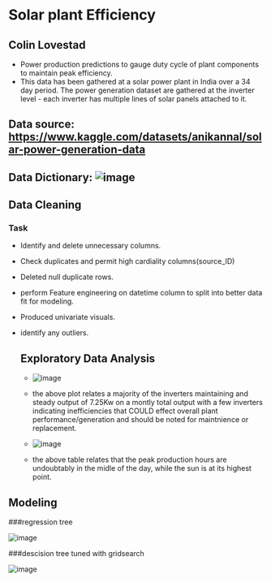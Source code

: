 # Solar plant Efficiency
## Colin Lovestad
- Power production predictions to gauge duty cycle of plant components  to maintain peak efficiency.
- This data has been gathered at a solar power plant  in India over a 34 day period. The power generation dataset are gathered at the inverter level - each inverter has multiple lines of solar panels attached to it. 
  
## Data source: https://www.kaggle.com/datasets/anikannal/solar-power-generation-data

## Data Dictionary: ![image](https://github.com/clovestad/Solar-Plant-Efficiency/assets/103072823/f71499ea-4367-411c-b476-bf07713ae709)

## Data Cleaning
### Task
- Identify and delete unnecessary columns.
- Check duplicates and permit high cardiality columns(source_ID)
- Deleted null duplicate rows.
- perform Feature engineering on datetime column to split into  better data fit for modeling.
- Produced univariate visuals.
- identify any outliers.

  ## Exploratory Data Analysis
  - ![image](https://github.com/clovestad/Solar-Plant-Efficiency/assets/103072823/454f0b52-6171-4506-b12c-dc61b3484910)
  - the above plot relates a majority of the inverters maintaining and steady output of 7.25Kw on a montly total output with a few inverters indicating inefficiencies that COULD effect overall plant performance/generation and should be noted for maintnience or replacement.
 
  - ![image](https://github.com/clovestad/Solar-Plant-Efficiency/assets/103072823/60be384d-4cc3-4ca2-ab2a-2300d05f5bfa)


  - the above table relates that the peak production hours are undoubtably in the midle of the day, while the sun is at its highest point.


## Modeling

 ###regression tree
 
  ![image](https://github.com/clovestad/Solar-Plant-Efficiency/assets/103072823/3bded2e3-9bb2-4b6b-aa7b-2f7a38f60434)


  ###descision tree tuned with gridsearch

  ![image](https://github.com/clovestad/Solar-Plant-Efficiency/assets/103072823/8ca472ee-1d65-4d3f-827a-5e9336b883ab)


  
  


  



  

  

